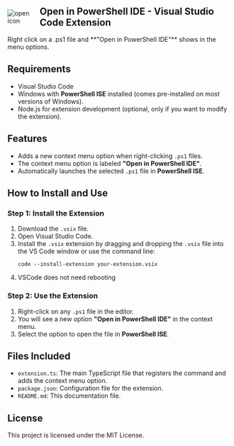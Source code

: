 
<div style="display: flex; align-items: center;">
    <img src="icon.ico" alt="open icon" style="max-width: 100%; height: auto;" />
    <h2 style="margin: 0 0 0 10px;">Open in PowerShell IDE - Visual Studio Code Extension</h2>
</div>

<br/>
Right click on a .ps1 file and **"Open in PowerShell IDE"** shows in the menu options.


## Requirements
- Visual Studio Code
- Windows with **PowerShell ISE** installed (comes pre-installed on most versions of Windows).
- Node.js for extension development (optional, only if you want to modify the extension).

## Features
- Adds a new context menu option when right-clicking `.ps1` files.
- The context menu option is labeled **"Open in PowerShell IDE"**.
- Automatically launches the selected `.ps1` file in **PowerShell ISE**.

## How to Install and Use

### Step 1: Install the Extension
1. Download the `.vsix` file.
2. Open Visual Studio Code.
3. Install the `.vsix` extension by dragging and dropping the `.vsix` file into the VS Code window or use the command line:
   ```
   code --install-extension your-extension.vsix
   ```
4. VSCode does not need rebooting

### Step 2: Use the Extension
1. Right-click on any `.ps1` file in the editor.
2. You will see a new option **"Open in PowerShell IDE"** in the context menu.
3. Select the option to open the file in **PowerShell ISE**.

## Files Included
- `extension.ts`: The main TypeScript file that registers the command and adds the context menu option.
- `package.json`: Configuration file for the extension.
- `README.md`: This documentation file.


## License

This project is licensed under the MIT License.
